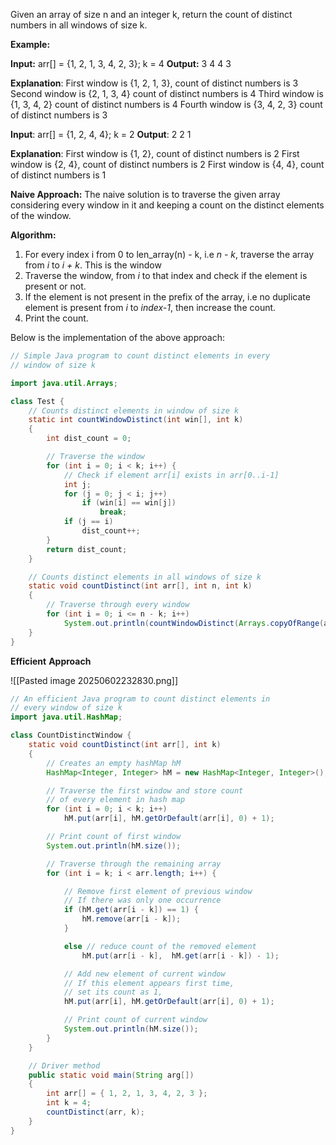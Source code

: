 Given an array of size n and an integer k, return the count of distinct numbers in all windows of size k. 

**Example:** 

**Input:** arr[] = {1, 2, 1, 3, 4, 2, 3};
       k = 4
**Output:** 3 4 4 3

**Explanation**:
First window is {1, 2, 1, 3}, count of distinct numbers is 3
Second window is {2, 1, 3, 4} count of distinct numbers is 4
Third window is {1, 3, 4, 2} count of distinct numbers is 4
Fourth window is {3, 4, 2, 3} count of distinct numbers is 3

**Input**: arr[] = {1, 2, 4, 4};
       k = 2
**Output**: 2 2 1

**Explanation**:
First window is {1, 2}, count of distinct numbers is 2
First window is {2, 4}, count of distinct numbers is 2
First window is {4, 4}, count of distinct numbers is 1
 

  
**Naive Approach:** The naive solution is to traverse the given array considering every window in it and keeping a count on the distinct elements of the window. 

**Algorithm:** 

1. For every index i from 0 to len_array(n) - k, i.e _n - k_, traverse the array from _i_ to _i + k_. This is the window
2. Traverse the window, from _i_ to that index and check if the element is present or not.
3. If the element is not present in the prefix of the array, i.e no duplicate element is present from _i_ to _index-1_, then increase the count.
4. Print the count.

Below is the implementation of the above approach:
```java
// Simple Java program to count distinct elements in every
// window of size k

import java.util.Arrays;

class Test {
    // Counts distinct elements in window of size k
    static int countWindowDistinct(int win[], int k)
    {
        int dist_count = 0;

        // Traverse the window
        for (int i = 0; i < k; i++) {
            // Check if element arr[i] exists in arr[0..i-1]
            int j;
            for (j = 0; j < i; j++)
                if (win[i] == win[j])
                    break;
            if (j == i)
                dist_count++;
        }
        return dist_count;
    }

    // Counts distinct elements in all windows of size k
    static void countDistinct(int arr[], int n, int k)
    {
        // Traverse through every window
        for (int i = 0; i <= n - k; i++)
            System.out.println(countWindowDistinct(Arrays.copyOfRange(arr, i, arr.length), k));
    }
}
```

**Efficient** **Approach**

![[Pasted image 20250602232830.png]]
```java
// An efficient Java program to count distinct elements in
// every window of size k
import java.util.HashMap;

class CountDistinctWindow {
    static void countDistinct(int arr[], int k)
    {
        // Creates an empty hashMap hM
        HashMap<Integer, Integer> hM = new HashMap<Integer, Integer>();

        // Traverse the first window and store count
        // of every element in hash map
        for (int i = 0; i < k; i++)
            hM.put(arr[i], hM.getOrDefault(arr[i], 0) + 1);

        // Print count of first window
        System.out.println(hM.size());

        // Traverse through the remaining array
        for (int i = k; i < arr.length; i++) {

            // Remove first element of previous window
            // If there was only one occurrence
            if (hM.get(arr[i - k]) == 1) {
                hM.remove(arr[i - k]);
            }

            else // reduce count of the removed element
                hM.put(arr[i - k],  hM.get(arr[i - k]) - 1);            

            // Add new element of current window
            // If this element appears first time,
            // set its count as 1,
            hM.put(arr[i], hM.getOrDefault(arr[i], 0) + 1);

            // Print count of current window
            System.out.println(hM.size());
        }
    }

    // Driver method
    public static void main(String arg[])
    {
        int arr[] = { 1, 2, 1, 3, 4, 2, 3 };
        int k = 4;
        countDistinct(arr, k);
    }
}
```